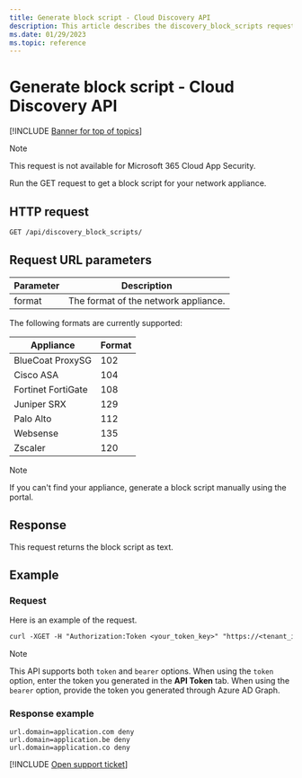 ```yaml
---
title: Generate block script - Cloud Discovery API
description: This article describes the discovery_block_scripts request in the Defender for Cloud Apps Cloud Discovery API.
ms.date: 01/29/2023
ms.topic: reference
---
```

# Generate block script - Cloud Discovery API

[!INCLUDE [Banner for top of topics](includes/)]

> [!NOTE]
> This request is not available for Microsoft 365 Cloud App Security.

Run the GET request to get a block script for your network appliance.

## HTTP request

```rest
GET /api/discovery_block_scripts/
```

## Request URL parameters

| Parameter | Description |
| --- | --- |
| format | The format of the network appliance. |

The following formats are currently supported:

| Appliance | Format |
| --- | --- |
| BlueCoat ProxySG | 102 |
| Cisco ASA | 104 |
| Fortinet FortiGate | 108 |
| Juniper SRX | 129 |
| Palo Alto | 112 |
| Websense | 135 |
| Zscaler | 120 |

> [!NOTE]
> If you can't find your appliance, generate a block script manually using the portal.

## Response

This request returns the block script as text.

## Example

### Request

Here is an example of the request.

```rest
curl -XGET -H "Authorization:Token <your_token_key>" "https://<tenant_id>.<tenant_region>.portal.cloudappsecurity.com/api/discovery_block_scripts/?format=102&type=banned"
```

> [!NOTE]
> This API supports both `token` and `bearer` options. When using the `token` option, enter the token you generated in the **API Token** tab.
> When using the `bearer` option, provide the token you generated through Azure AD Graph.

### Response example

```text
url.domain=application.com deny
url.domain=application.be deny
url.domain=application.co deny
```

[!INCLUDE [Open support ticket](includes/support.md)]
